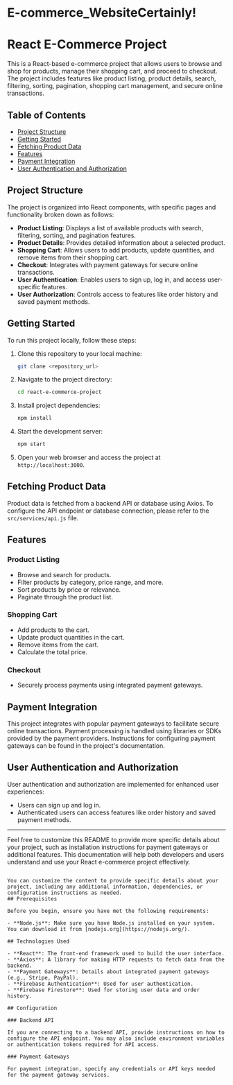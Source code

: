 # E-commerce_WebsiteCertainly! 


# React E-Commerce Project

This is a React-based e-commerce project that allows users to browse and shop for products, manage their shopping cart, and proceed to checkout. The project includes features like product listing, product details, search, filtering, sorting, pagination, shopping cart management, and secure online transactions.

## Table of Contents
- [Project Structure](#project-structure)
- [Getting Started](#getting-started)
- [Fetching Product Data](#fetching-product-data)
- [Features](#features)
- [Payment Integration](#payment-integration)
- [User Authentication and Authorization](#user-authentication-and-authorization)

## Project Structure

The project is organized into React components, with specific pages and functionality broken down as follows:

- **Product Listing**: Displays a list of available products with search, filtering, sorting, and pagination features.
- **Product Details**: Provides detailed information about a selected product.
- **Shopping Cart**: Allows users to add products, update quantities, and remove items from their shopping cart.
- **Checkout**: Integrates with payment gateways for secure online transactions.
- **User Authentication**: Enables users to sign up, log in, and access user-specific features.
- **User Authorization**: Controls access to features like order history and saved payment methods.

## Getting Started

To run this project locally, follow these steps:

1. Clone this repository to your local machine:

   ```bash
   git clone <repository_url>
   ```

2. Navigate to the project directory:

   ```bash
   cd react-e-commerce-project
   ```

3. Install project dependencies:

   ```bash
   npm install
   ```

4. Start the development server:

   ```bash
   npm start
   ```

5. Open your web browser and access the project at `http://localhost:3000`.

## Fetching Product Data

Product data is fetched from a backend API or database using Axios. To configure the API endpoint or database connection, please refer to the `src/services/api.js` file.

## Features

### Product Listing

- Browse and search for products.
- Filter products by category, price range, and more.
- Sort products by price or relevance.
- Paginate through the product list.

### Shopping Cart

- Add products to the cart.
- Update product quantities in the cart.
- Remove items from the cart.
- Calculate the total price.

### Checkout

- Securely process payments using integrated payment gateways.

## Payment Integration

This project integrates with popular payment gateways to facilitate secure online transactions. Payment processing is handled using libraries or SDKs provided by the payment providers. Instructions for configuring payment gateways can be found in the project's documentation.

## User Authentication and Authorization

User authentication and authorization are implemented for enhanced user experiences:

- Users can sign up and log in.
- Authenticated users can access features like order history and saved payment methods.

---

Feel free to customize this README to provide more specific details about your project, such as installation instructions for payment gateways or additional features. This documentation will help both developers and users understand and use your React e-commerce project effectively.
```

You can customize the content to provide specific details about your project, including any additional information, dependencies, or configuration instructions as needed.
## Prerequisites

Before you begin, ensure you have met the following requirements:

- **Node.js**: Make sure you have Node.js installed on your system. You can download it from [nodejs.org](https://nodejs.org/).

## Technologies Used

- **React**: The front-end framework used to build the user interface.
- **Axios**: A library for making HTTP requests to fetch data from the backend.
- **Payment Gateways**: Details about integrated payment gateways (e.g., Stripe, PayPal).
- **Firebase Authentication**: Used for user authentication.
- **Firebase Firestore**: Used for storing user data and order history.

## Configuration

### Backend API

If you are connecting to a backend API, provide instructions on how to configure the API endpoint. You may also include environment variables or authentication tokens required for API access.

### Payment Gateways

For payment integration, specify any credentials or API keys needed for the payment gateway services.
